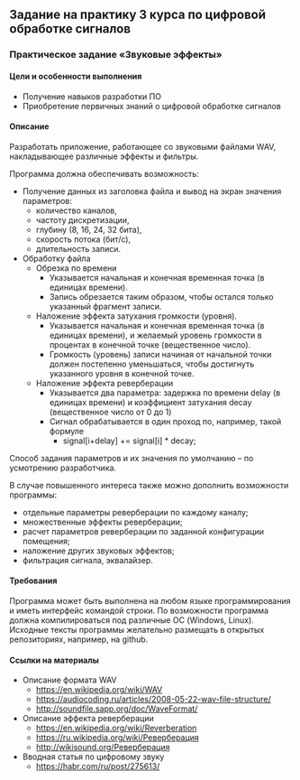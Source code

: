 ## Задание на практику 3 курса по цифровой обработке сигналов
### Практическое задание «Звуковые эффекты»
#### Цели и особенности выполнения

* Получение навыков разработки ПО
* Приобретение первичных знаний о цифровой обработке сигналов

#### Описание

Разработать приложение, работающее со звуковыми файлами WAV, накладывающее различные эффекты и фильтры.

Программа должна обеспечивать возможность:

* Получение данных из заголовка файла и вывод на экран значения параметров:
  * количество каналов,
  * частоту дискретизации,
  * глубину (8, 16, 24, 32 бита),
  * скорость потока (бит/с),
  * длительность записи.
* Обработку файла
  * Обрезка по времени
    * Указывается начальная и конечная временная точка (в единицах времени).
    * Запись обрезается таким образом, чтобы остался только указанный фрагмент записи.
  * Наложение эффекта затухания громкости (уровня).
    * Указывается начальная и конечная временная точка (в единицах времени), и желаемый уровень громкости в процентах в конечной точке (вещественное число).
    * Громкость (уровень) записи начиная от начальной точки должен постепенно уменьшаться, чтобы достигнуть указанного уровня в конечной точке.
  * Наложение эффекта реверберации
    * Указывается два параметра: задержка по времени delay (в единицах времени) и коэффициент затухания decay (вещественное число от 0 до 1)
    * Сигнал обрабатывается в один проход по, например, такой формуле
      * signal[i+delay] += signal[i] * decay;

Способ задания параметров и их значения по умолчанию – по усмотрению разработчика.

В случае повышенного интереса также можно дополнить возможности программы:

* отдельные параметры реверберации по каждому каналу;
* множественные эффекты реверберации;
* расчет параметров реверберации по заданной конфигурации помещения;
* наложение других звуковых эффектов;
* фильтрация сигнала, эквалайзер.

#### Требования

Программа может быть выполнена на любом языке программирования и иметь интерфейс командой строки. По возможности программа должна компилироваться под различные ОС (Windows, Linux). Исходные тексты программы желательно размещать в открытых репозиториях, например, на github.

#### Ссылки на материалы

* Описание формата WAV
  * https://en.wikipedia.org/wiki/WAV
  * https://audiocoding.ru/articles/2008-05-22-wav-file-structure/
  * http://soundfile.sapp.org/doc/WaveFormat/
* Описание эффекта реверберации
  * https://en.wikipedia.org/wiki/Reverberation
  * https://ru.wikipedia.org/wiki/Реверберация
  * http://wikisound.org/Реверберация
* Вводная статья по цифровому звуку
  * https://habr.com/ru/post/275613/
